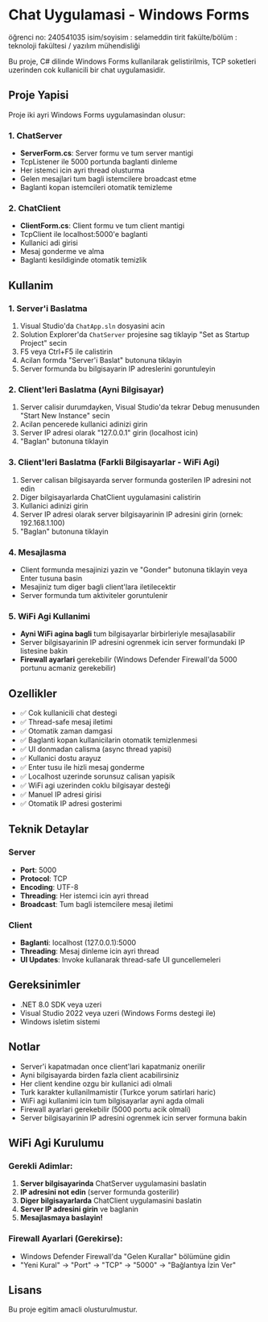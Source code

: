 # Chat Uygulamasi - Windows Forms
öğrenci no: 240541035
isim/soyisim : selameddin tirit
fakülte/bölüm : teknoloji fakültesi / yazılım mühendisliği

Bu proje, C# dilinde Windows Forms kullanilarak gelistirilmis, TCP soketleri uzerinden cok kullanicili bir chat uygulamasidir.

## Proje Yapisi

Proje iki ayri Windows Forms uygulamasindan olusur:

### 1. ChatServer
- **ServerForm.cs**: Server formu ve tum server mantigi
- TcpListener ile 5000 portunda baglanti dinleme
- Her istemci icin ayri thread olusturma
- Gelen mesajlari tum bagli istemcilere broadcast etme
- Baglanti kopan istemcileri otomatik temizleme

### 2. ChatClient
- **ClientForm.cs**: Client formu ve tum client mantigi
- TcpClient ile localhost:5000'e baglanti
- Kullanici adi girisi
- Mesaj gonderme ve alma
- Baglanti kesildiginde otomatik temizlik

## Kullanim

### 1. Server'i Baslatma
1. Visual Studio'da `ChatApp.sln` dosyasini acin
2. Solution Explorer'da `ChatServer` projesine sag tiklayip "Set as Startup Project" secin
3. F5 veya Ctrl+F5 ile calistirin
4. Acilan formda "Server'i Baslat" butonuna tiklayin
5. Server formunda bu bilgisayarin IP adreslerini goruntuleyin

### 2. Client'leri Baslatma (Ayni Bilgisayar)
1. Server calisir durumdayken, Visual Studio'da tekrar Debug menusunden "Start New Instance" secin
2. Acilan pencerede kullanici adinizi girin
3. Server IP adresi olarak "127.0.0.1" girin (localhost icin)
4. "Baglan" butonuna tiklayin

### 3. Client'leri Baslatma (Farkli Bilgisayarlar - WiFi Agi)
1. Server calisan bilgisayarda server formunda gosterilen IP adresini not edin
2. Diger bilgisayarlarda ChatClient uygulamasini calistirin
3. Kullanici adinizi girin
4. Server IP adresi olarak server bilgisayarinin IP adresini girin (ornek: 192.168.1.100)
5. "Baglan" butonuna tiklayin

### 4. Mesajlasma
- Client formunda mesajinizi yazin ve "Gonder" butonuna tiklayin veya Enter tusuna basin
- Mesajiniz tum diger bagli client'lara iletilecektir
- Server formunda tum aktiviteler goruntulenir

### 5. WiFi Agi Kullanimi
- **Ayni WiFi agina bagli** tum bilgisayarlar birbirleriyle mesajlasabilir
- Server bilgisayarinin IP adresini ogrenmek icin server formundaki IP listesine bakin
- **Firewall ayarlari** gerekebilir (Windows Defender Firewall'da 5000 portunu acmaniz gerekebilir)

## Ozellikler

- ✅ Cok kullanicili chat destegi
- ✅ Thread-safe mesaj iletimi
- ✅ Otomatik zaman damgasi
- ✅ Baglanti kopan kullanicilarin otomatik temizlenmesi
- ✅ UI donmadan calisma (async thread yapisi)
- ✅ Kullanici dostu arayuz
- ✅ Enter tusu ile hizli mesaj gonderme
- ✅ Localhost uzerinde sorunsuz calisan yapisik
- ✅ WiFi agi uzerinden coklu bilgisayar desteği
- ✅ Manuel IP adresi girisi
- ✅ Otomatik IP adresi gosterimi

## Teknik Detaylar

### Server
- **Port**: 5000
- **Protocol**: TCP
- **Encoding**: UTF-8
- **Threading**: Her istemci icin ayri thread
- **Broadcast**: Tum bagli istemcilere mesaj iletimi

### Client
- **Baglanti**: localhost (127.0.0.1):5000
- **Threading**: Mesaj dinleme icin ayri thread
- **UI Updates**: Invoke kullanarak thread-safe UI guncellemeleri

## Gereksinimler

- .NET 8.0 SDK veya uzeri
- Visual Studio 2022 veya uzeri (Windows Forms destegi ile)
- Windows isletim sistemi

## Notlar

- Server'i kapatmadan once client'lari kapatmaniz onerilir
- Ayni bilgisayarda birden fazla client acabilirsiniz
- Her client kendine ozgu bir kullanici adi olmali
- Turk karakter kullanilmamistir (Turkce yorum satirlari haric)
- WiFi agi kullanimi icin tum bilgisayarlar ayni agda olmali
- Firewall ayarlari gerekebilir (5000 portu acik olmali)
- Server bilgisayarinin IP adresini ogrenmek icin server formuna bakin

## WiFi Agi Kurulumu

### Gerekli Adimlar:
1. **Server bilgisayarinda** ChatServer uygulamasini baslatin
2. **IP adresini not edin** (server formunda gosterilir)
3. **Diger bilgisayarlarda** ChatClient uygulamasini baslatin
4. **Server IP adresini girin** ve baglanin
5. **Mesajlasmaya baslayin!**

### Firewall Ayarlari (Gerekirse):
- Windows Defender Firewall'da "Gelen Kurallar" bölümüne gidin
- "Yeni Kural" -> "Port" -> "TCP" -> "5000" -> "Bağlantıya İzin Ver"

## Lisans

Bu proje egitim amacli olusturulmustur.

